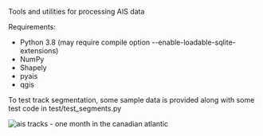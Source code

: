 Tools and utilities for processing AIS data

Requirements:
  * Python 3.8 (may require compile option --enable-loadable-sqlite-extensions)
  * NumPy
  * Shapely
  * pyais
  * qgis


To test track segmentation, some sample data is provided along with some test code in test/test_segments.py


![ais tracks - one month in the canadian atlantic](https://gitlab.meridian.cs.dal.ca/matt_s/ais_public/-/raw/master/output/scriptoutput.png)
